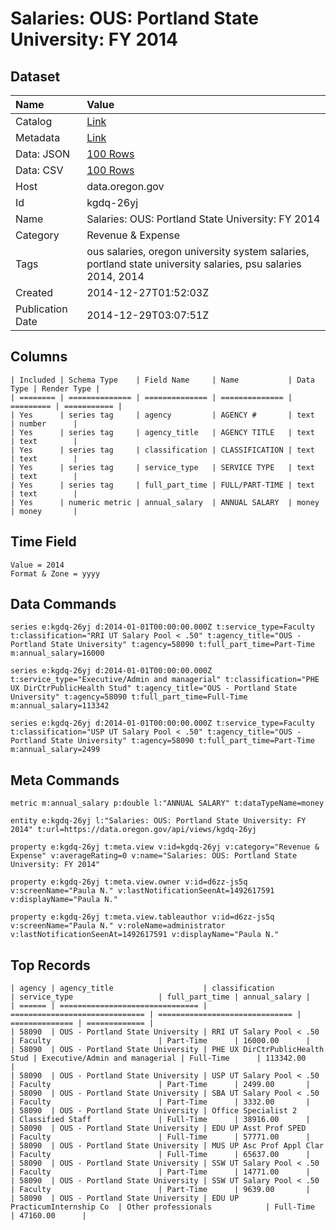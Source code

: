 # Salaries: OUS: Portland State University: FY 2014

## Dataset

| Name | Value |
| :--- | :---- |
| Catalog | [Link](https://catalog.data.gov/dataset/salaries-ous-portland-state-university-fy-2014-b89b5) |
| Metadata | [Link](https://data.oregon.gov/api/views/kgdq-26yj) |
| Data: JSON | [100 Rows](https://data.oregon.gov/api/views/kgdq-26yj/rows.json?max_rows=100) |
| Data: CSV | [100 Rows](https://data.oregon.gov/api/views/kgdq-26yj/rows.csv?max_rows=100) |
| Host | data.oregon.gov |
| Id | kgdq-26yj |
| Name | Salaries: OUS: Portland State University: FY 2014 |
| Category | Revenue & Expense |
| Tags | ous salaries, oregon university system salaries, portland state university salaries, psu salaries 2014, 2014 |
| Created | 2014-12-27T01:52:03Z |
| Publication Date | 2014-12-29T03:07:51Z |

## Columns

```ls
| Included | Schema Type    | Field Name     | Name           | Data Type | Render Type |
| ======== | ============== | ============== | ============== | ========= | =========== |
| Yes      | series tag     | agency         | AGENCY #       | text      | number      |
| Yes      | series tag     | agency_title   | AGENCY TITLE   | text      | text        |
| Yes      | series tag     | classification | CLASSIFICATION | text      | text        |
| Yes      | series tag     | service_type   | SERVICE TYPE   | text      | text        |
| Yes      | series tag     | full_part_time | FULL/PART-TIME | text      | text        |
| Yes      | numeric metric | annual_salary  | ANNUAL SALARY  | money     | money       |
```

## Time Field

```ls
Value = 2014
Format & Zone = yyyy
```

## Data Commands

```ls
series e:kgdq-26yj d:2014-01-01T00:00:00.000Z t:service_type=Faculty t:classification="RRI UT Salary Pool < .50" t:agency_title="OUS - Portland State University" t:agency=58090 t:full_part_time=Part-Time m:annual_salary=16000

series e:kgdq-26yj d:2014-01-01T00:00:00.000Z t:service_type="Executive/Admin and managerial" t:classification="PHE UX DirCtrPublicHealth Stud" t:agency_title="OUS - Portland State University" t:agency=58090 t:full_part_time=Full-Time m:annual_salary=113342

series e:kgdq-26yj d:2014-01-01T00:00:00.000Z t:service_type=Faculty t:classification="USP UT Salary Pool < .50" t:agency_title="OUS - Portland State University" t:agency=58090 t:full_part_time=Part-Time m:annual_salary=2499
```

## Meta Commands

```ls
metric m:annual_salary p:double l:"ANNUAL SALARY" t:dataTypeName=money

entity e:kgdq-26yj l:"Salaries: OUS: Portland State University: FY 2014" t:url=https://data.oregon.gov/api/views/kgdq-26yj

property e:kgdq-26yj t:meta.view v:id=kgdq-26yj v:category="Revenue & Expense" v:averageRating=0 v:name="Salaries: OUS: Portland State University: FY 2014"

property e:kgdq-26yj t:meta.view.owner v:id=d6zz-js5q v:screenName="Paula N." v:lastNotificationSeenAt=1492617591 v:displayName="Paula N."

property e:kgdq-26yj t:meta.view.tableauthor v:id=d6zz-js5q v:screenName="Paula N." v:roleName=administrator v:lastNotificationSeenAt=1492617591 v:displayName="Paula N."
```

## Top Records

```ls
| agency | agency_title                    | classification                 | service_type                   | full_part_time | annual_salary | 
| ====== | =============================== | ============================== | ============================== | ============== | ============= | 
| 58090  | OUS - Portland State University | RRI UT Salary Pool < .50       | Faculty                        | Part-Time      | 16000.00      | 
| 58090  | OUS - Portland State University | PHE UX DirCtrPublicHealth Stud | Executive/Admin and managerial | Full-Time      | 113342.00     | 
| 58090  | OUS - Portland State University | USP UT Salary Pool < .50       | Faculty                        | Part-Time      | 2499.00       | 
| 58090  | OUS - Portland State University | SBA UT Salary Pool < .50       | Faculty                        | Part-Time      | 3332.00       | 
| 58090  | OUS - Portland State University | Office Specialist 2            | Classified Staff               | Full-Time      | 38916.00      | 
| 58090  | OUS - Portland State University | EDU UP Asst Prof SPED          | Faculty                        | Full-Time      | 57771.00      | 
| 58090  | OUS - Portland State University | MUS UP Asc Prof Appl Clar      | Faculty                        | Full-Time      | 65637.00      | 
| 58090  | OUS - Portland State University | SSW UT Salary Pool < .50       | Faculty                        | Part-Time      | 14771.00      | 
| 58090  | OUS - Portland State University | SSW UT Salary Pool < .50       | Faculty                        | Part-Time      | 9639.00       | 
| 58090  | OUS - Portland State University | EDU UP PracticumInternship Co  | Other professionals            | Full-Time      | 47160.00      | 
```